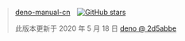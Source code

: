 > <a href="https://github.com/Nugine/deno-manual-cn/" rel="noopener noreferrer" target="_blank" style="display:inline-flex;align-items:center"><span style="margin-right:1em">deno-manual-cn</span><img alt="GitHub stars" src="https://img.shields.io/github/stars/Nugine/deno-manual-cn?style=social"> </a>
> 
> 此版本更新于 2020 年 5 月 18 日 [deno @ 2d5abbe](https://github.com/denoland/deno/tree/2d5abbe909071571def869bfc968f33cd62dbe83)